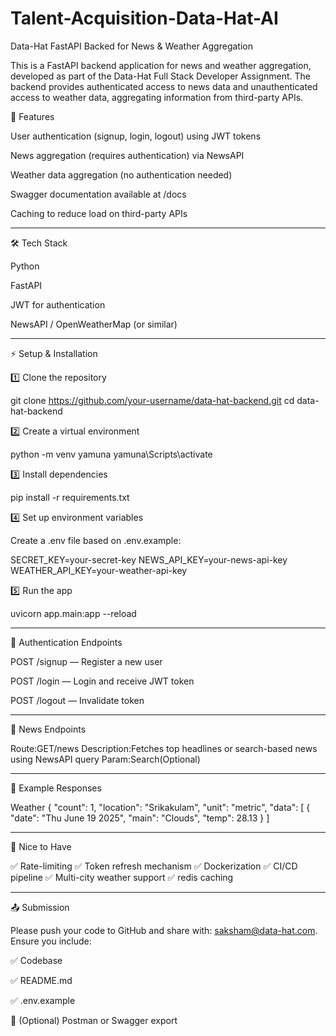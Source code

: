 # Talent-Acquisition-Data-Hat-AI

Data-Hat FastAPI Backed for News & Weather Aggregation 

This is a FastAPI backend application for news and weather aggregation, developed as part of the Data-Hat Full Stack Developer Assignment. The backend provides authenticated access to news data and unauthenticated access to weather data, aggregating information from third-party APIs.

🚀 Features

User authentication (signup, login, logout) using JWT tokens

News aggregation (requires authentication) via NewsAPI

Weather data aggregation (no authentication needed)

Swagger documentation available at /docs

Caching to reduce load on third-party APIs

---

🛠 Tech Stack

Python 

FastAPI

JWT for authentication

NewsAPI / OpenWeatherMap (or similar)

---
⚡ Setup & Installation

1️⃣ Clone the repository

git clone https://github.com/your-username/data-hat-backend.git
cd data-hat-backend

2️⃣ Create a virtual environment

python -m venv yamuna
yamuna\Scripts\activate     

3️⃣ Install dependencies

pip install -r requirements.txt

4️⃣ Set up environment variables

Create a .env file based on .env.example:

SECRET_KEY=your-secret-key
NEWS_API_KEY=your-news-api-key
WEATHER_API_KEY=your-weather-api-key


5️⃣ Run the app

uvicorn app.main:app --reload

---

📌 Authentication Endpoints

POST /signup — Register a new user

POST /login — Login and receive JWT token

POST /logout — Invalidate token

---
📌 News Endpoints

Route:GET/news
Description:Fetches top headlines or search-based news using NewsAPI
query Param:Search(Optional)

---

📝 Example Responses

Weather
{
  "count": 1,
  "location": "Srikakulam",
  "unit": "metric",
  "data": [
    {
      "date": "Thu June 19 2025",
      "main": "Clouds",
      "temp": 28.13
    }
  ]

---

🌟 Nice to Have

✅ Rate-limiting
✅ Token refresh mechanism
✅ Dockerization
✅ CI/CD pipeline
✅ Multi-city weather support
✅ redis caching

---

📤 Submission

Please push your code to GitHub and share with: saksham@data-hat.com.
Ensure you include:

✅ Codebase

✅ README.md

✅ .env.example

🔁 (Optional) Postman or Swagger export


